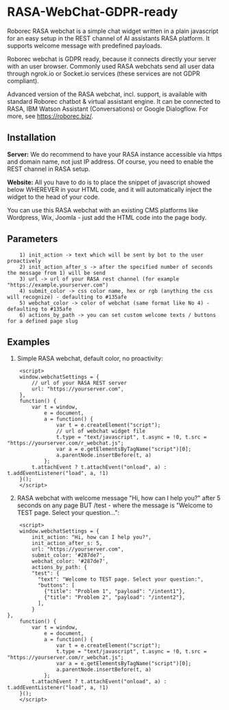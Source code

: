 # RASA-WebChat-GDPR-ready
Roborec RASA webchat is a simple chat widget written in a plain javascript for an easy setup in the REST channel of AI assistants RASA platform. It supports welcome message with predefined payloads.

Roborec webchat is GDPR ready, because it connects directly your server with an user browser. Commonly used RASA webchats send all user data through ngrok.io or Socket.io services (these services are not GDPR compliant).

Advanced version of the RASA webchat, incl. support, is available with standard Roborec chatbot & virtual assistant engine. It can be connected to RASA, IBM Watson Assistant (Conversations) or Google Dialogflow. For more, see https://roborec.biz/.

## Installation
**Server:** We do recommend to have your RASA instance accessible via https and domain name, not just IP address. Of course, you need to enable the REST channel in RASA setup.
 
**Website:** All you have to do is to place the snippet of javascript showed below WHEREVER in your HTML code, and it will automatically inject the widget to the head of your code. 

You can use this RASA webchat with an existing CMS platforms like Wordpress, Wix, Joomla - just add the HTML code into the page body.

## Parameters 
```
    1) init_action -> text which will be sent by bot to the user proactively
    2) init_action_after_s -> after the specified number of seconds the message from 1) will be send
    3) url -> url of your RASA rest channel (for example "https://example.yourserver.com")
    4) submit_color -> css color name, hex or rgb (anything the css will recognize) - defaulting to #135afe
    5) webchat_color -> color of webchat (same format like No 4) - defaulting to #135afe
    6) actions_by_path -> you can set custom welcome texts / buttons for a defined page slug

```

## Examples
1) Simple RASA webchat, default color, no proactivity:
```
    <script>
    window.webchatSettings = {
        // url of your RASA REST server
        url: "https://yourserver.com",
    },
    function() {
        var t = window,
            e = document,
            a = function() {
                var t = e.createElement("script");
                // url of webchat widget file
                t.type = "text/javascript", t.async = !0, t.src = "https://yourserver.com/r_webchat.js";
                var a = e.getElementsByTagName("script")[0];
                a.parentNode.insertBefore(t, a)
            };
        t.attachEvent ? t.attachEvent("onload", a) : t.addEventListener("load", a, !1)
    }();
    </script>
```

2) RASA webchat with welcome message "Hi, how can I help you?" after 5 seconds on any page BUT /test - where the message is "Welcome to TEST page. Select your question...":
```
    <script>
    window.webchatSettings = {
        init_action: "Hi, how can I help you?",
        init_action_after_s: 5,
        url: "https://yourserver.com",
        submit_color: '#287de7',
        webchat_color: '#287de7',
        actions_by_path: {
        "test": {
          "text": "Welcome to TEST page. Select your question:",
          "buttons": [
            {"title": "Problem 1", "payload": "/intent1"},
            {"title": "Problem 2", "payload": "/intent2"},
          ],
        }
},
    function() {
        var t = window,
            e = document,
            a = function() {
                var t = e.createElement("script");
                t.type = "text/javascript", t.async = !0, t.src = "https://yourserver.com/r_webchat.js";
                var a = e.getElementsByTagName("script")[0];
                a.parentNode.insertBefore(t, a)
            };
        t.attachEvent ? t.attachEvent("onload", a) : t.addEventListener("load", a, !1)
    }();
    </script>
```




